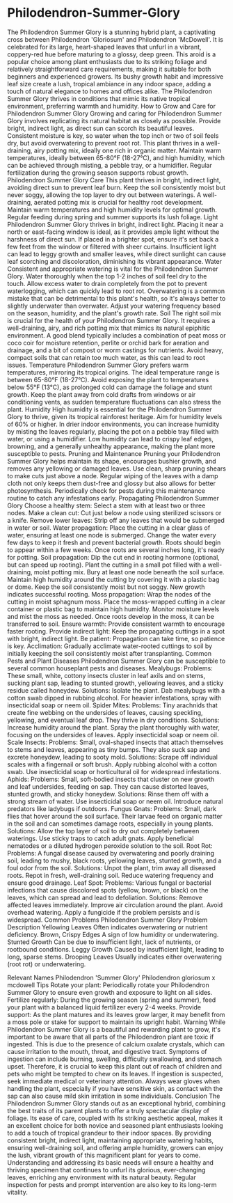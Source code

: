 # Philodendron-Summer-Glory
The Philodendron Summer Glory is a stunning hybrid plant, a captivating cross between Philodendron 'Gloriosum' and Philodendron 'McDowell'. It is celebrated for its large, heart-shaped leaves that unfurl in a vibrant, coppery-red hue before maturing to a glossy, deep green. This aroid is a popular choice among plant enthusiasts due to its striking foliage and relatively straightforward care requirements, making it suitable for both beginners and experienced growers. Its bushy growth habit and impressive leaf size create a lush, tropical ambiance in any indoor space, adding a touch of natural elegance to homes and offices alike. The Philodendron Summer Glory thrives in conditions that mimic its native tropical environment, preferring warmth and humidity.
How to Grow and Care for Philodendron Summer Glory
Growing and caring for Philodendron Summer Glory involves replicating its natural habitat as closely as possible. Provide bright, indirect light, as direct sun can scorch its beautiful leaves. Consistent moisture is key, so water when the top inch or two of soil feels dry, but avoid overwatering to prevent root rot. This plant thrives in a well-draining, airy potting mix, ideally one rich in organic matter. Maintain warm temperatures, ideally between 65-80°F (18-27°C), and high humidity, which can be achieved through misting, a pebble tray, or a humidifier. Regular fertilization during the growing season supports robust growth.
Philodendron Summer Glory Care
This plant thrives in bright, indirect light, avoiding direct sun to prevent leaf burn. Keep the soil consistently moist but never soggy, allowing the top layer to dry out between waterings. A well-draining, aerated potting mix is crucial for healthy root development. Maintain warm temperatures and high humidity levels for optimal growth. Regular feeding during spring and summer supports its lush foliage.
Light
Philodendron Summer Glory thrives in bright, indirect light. Placing it near a north or east-facing window is ideal, as it provides ample light without the harshness of direct sun. If placed in a brighter spot, ensure it's set back a few feet from the window or filtered with sheer curtains. Insufficient light can lead to leggy growth and smaller leaves, while direct sunlight can cause leaf scorching and discoloration, diminishing its vibrant appearance.
Water
Consistent and appropriate watering is vital for the Philodendron Summer Glory. Water thoroughly when the top 1-2 inches of soil feel dry to the touch. Allow excess water to drain completely from the pot to prevent waterlogging, which can quickly lead to root rot. Overwatering is a common mistake that can be detrimental to this plant's health, so it's always better to slightly underwater than overwater. Adjust your watering frequency based on the season, humidity, and the plant's growth rate.
Soil
The right soil mix is crucial for the health of your Philodendron Summer Glory. It requires a well-draining, airy, and rich potting mix that mimics its natural epiphitic environment. A good blend typically includes a combination of peat moss or coco coir for moisture retention, perlite or orchid bark for aeration and drainage, and a bit of compost or worm castings for nutrients. Avoid heavy, compact soils that can retain too much water, as this can lead to root issues.
Temperature
Philodendron Summer Glory prefers warm temperatures, mirroring its tropical origins. The ideal temperature range is between 65-80°F (18-27°C). Avoid exposing the plant to temperatures below 55°F (13°C), as prolonged cold can damage the foliage and stunt growth. Keep the plant away from cold drafts from windows or air conditioning vents, as sudden temperature fluctuations can also stress the plant.
Humidity
High humidity is essential for the Philodendron Summer Glory to thrive, given its tropical rainforest heritage. Aim for humidity levels of 60% or higher. In drier indoor environments, you can increase humidity by misting the leaves regularly, placing the pot on a pebble tray filled with water, or using a humidifier. Low humidity can lead to crispy leaf edges, browning, and a generally unhealthy appearance, making the plant more susceptible to pests.
Pruning and Maintenance
Pruning your Philodendron Summer Glory helps maintain its shape, encourages bushier growth, and removes any yellowing or damaged leaves. Use clean, sharp pruning shears to make cuts just above a node. Regular wiping of the leaves with a damp cloth not only keeps them dust-free and glossy but also allows for better photosynthesis. Periodically check for pests during this maintenance routine to catch any infestations early.
Propagating Philodendron Summer Glory
Choose a healthy stem: Select a stem with at least two or three nodes.
Make a clean cut: Cut just below a node using sterilized scissors or a knife.
Remove lower leaves: Strip off any leaves that would be submerged in water or soil.
Water propagation:
Place the cutting in a clear glass of water, ensuring at least one node is submerged.
Change the water every few days to keep it fresh and prevent bacterial growth.
Roots should begin to appear within a few weeks.
Once roots are several inches long, it's ready for potting.
Soil propagation:
Dip the cut end in rooting hormone (optional, but can speed up rooting).
Plant the cutting in a small pot filled with a well-draining, moist potting mix.
Bury at least one node beneath the soil surface.
Maintain high humidity around the cutting by covering it with a plastic bag or dome.
Keep the soil consistently moist but not soggy.
New growth indicates successful rooting.
Moss propagation:
Wrap the nodes of the cutting in moist sphagnum moss.
Place the moss-wrapped cutting in a clear container or plastic bag to maintain high humidity.
Monitor moisture levels and mist the moss as needed.
Once roots develop in the moss, it can be transferred to soil.
Ensure warmth: Provide consistent warmth to encourage faster rooting.
Provide indirect light: Keep the propagating cuttings in a spot with bright, indirect light.
Be patient: Propagation can take time, so patience is key.
Acclimation: Gradually acclimate water-rooted cuttings to soil by initially keeping the soil consistently moist after transplanting.
Common Pests and Plant Diseases
Philodendron Summer Glory can be susceptible to several common houseplant pests and diseases.
Mealybugs:
Problems: These small, white, cottony insects cluster in leaf axils and on stems, sucking plant sap, leading to stunted growth, yellowing leaves, and a sticky residue called honeydew.
Solutions: Isolate the plant. Dab mealybugs with a cotton swab dipped in rubbing alcohol. For heavier infestations, spray with insecticidal soap or neem oil.
Spider Mites:
Problems: Tiny arachnids that create fine webbing on the undersides of leaves, causing speckling, yellowing, and eventual leaf drop. They thrive in dry conditions.
Solutions: Increase humidity around the plant. Spray the plant thoroughly with water, focusing on the undersides of leaves. Apply insecticidal soap or neem oil.
Scale Insects:
Problems: Small, oval-shaped insects that attach themselves to stems and leaves, appearing as tiny bumps. They also suck sap and excrete honeydew, leading to sooty mold.
Solutions: Scrape off individual scales with a fingernail or soft brush. Apply rubbing alcohol with a cotton swab. Use insecticidal soap or horticultural oil for widespread infestations.
Aphids:
Problems: Small, soft-bodied insects that cluster on new growth and leaf undersides, feeding on sap. They can cause distorted leaves, stunted growth, and sticky honeydew.
Solutions: Rinse them off with a strong stream of water. Use insecticidal soap or neem oil. Introduce natural predators like ladybugs if outdoors.
Fungus Gnats:
Problems: Small, dark flies that hover around the soil surface. Their larvae feed on organic matter in the soil and can sometimes damage roots, especially in young plants.
Solutions: Allow the top layer of soil to dry out completely between waterings. Use sticky traps to catch adult gnats. Apply beneficial nematodes or a diluted hydrogen peroxide solution to the soil.
Root Rot:
Problems: A fungal disease caused by overwatering and poorly draining soil, leading to mushy, black roots, yellowing leaves, stunted growth, and a foul odor from the soil.
Solutions: Unpot the plant, trim away all diseased roots. Repot in fresh, well-draining soil. Reduce watering frequency and ensure good drainage.
Leaf Spot:
Problems: Various fungal or bacterial infections that cause discolored spots (yellow, brown, or black) on the leaves, which can spread and lead to defoliation.
Solutions: Remove affected leaves immediately. Improve air circulation around the plant. Avoid overhead watering. Apply a fungicide if the problem persists and is widespread.
Common Problems Philodendron Summer Glory
Problem
Description
Yellowing Leaves
Often indicates overwatering or nutrient deficiency.
Brown, Crispy Edges
A sign of low humidity or underwatering.
Stunted Growth
Can be due to insufficient light, lack of nutrients, or rootbound conditions.
Leggy Growth
Caused by insufficient light, leading to long, sparse stems.
Drooping Leaves
Usually indicates either overwatering (root rot) or underwatering.

Relevant Names
Philodendron 'Summer Glory'
Philodendron gloriosum x mcdowell
Tips
Rotate your plant: Periodically rotate your Philodendron Summer Glory to ensure even growth and exposure to light on all sides.
Fertilize regularly: During the growing season (spring and summer), feed your plant with a balanced liquid fertilizer every 2-4 weeks.
Provide support: As the plant matures and its leaves grow larger, it may benefit from a moss pole or stake for support to maintain its upright habit.
Warning
While Philodendron Summer Glory is a beautiful and rewarding plant to grow, it's important to be aware that all parts of the Philodendron plant are toxic if ingested. This is due to the presence of calcium oxalate crystals, which can cause irritation to the mouth, throat, and digestive tract. Symptoms of ingestion can include burning, swelling, difficulty swallowing, and stomach upset. Therefore, it is crucial to keep this plant out of reach of children and pets who might be tempted to chew on its leaves. If ingestion is suspected, seek immediate medical or veterinary attention. Always wear gloves when handling the plant, especially if you have sensitive skin, as contact with the sap can also cause mild skin irritation in some individuals.
Conclusion
The Philodendron Summer Glory stands out as an exceptional hybrid, combining the best traits of its parent plants to offer a truly spectacular display of foliage. Its ease of care, coupled with its striking aesthetic appeal, makes it an excellent choice for both novice and seasoned plant enthusiasts looking to add a touch of tropical grandeur to their indoor spaces. By providing consistent bright, indirect light, maintaining appropriate watering habits, ensuring well-draining soil, and offering ample humidity, growers can enjoy the lush, vibrant growth of this magnificent plant for years to come. Understanding and addressing its basic needs will ensure a healthy and thriving specimen that continues to unfurl its glorious, ever-changing leaves, enriching any environment with its natural beauty. Regular inspection for pests and prompt intervention are also key to its long-term vitality.

